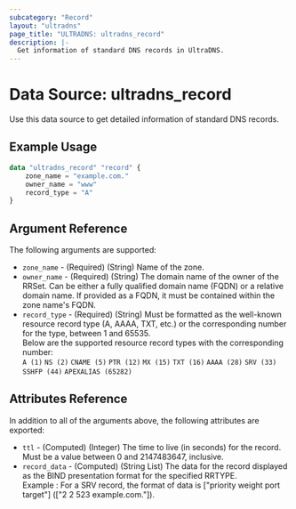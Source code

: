 ```yaml
---
subcategory: "Record"
layout: "ultradns"
page_title: "ULTRADNS: ultradns_record"
description: |-
  Get information of standard DNS records in UltraDNS.
---
```


# Data Source: ultradns_record

Use this data source to get detailed information of standard DNS records.

## Example Usage

```terraform
data "ultradns_record" "record" {
    zone_name = "example.com."
    owner_name = "www"
    record_type = "A"
}
```


## Argument Reference

The following arguments are supported:

* `zone_name` - (Required) (String) Name of the zone.
* `owner_name` - (Required) (String) The domain name of the owner of the RRSet. Can be either a fully qualified domain name (FQDN) or a relative domain name. If provided as a FQDN, it must be contained within the zone name's FQDN.
* `record_type` - (Required) (String) Must be formatted as the well-known resource record type (A, AAAA, TXT, etc.) or the corresponding number for the type, between 1 and 65535.<br/>
Below are the supported resource record types with the corresponding number:<br/>
`A (1)`
`NS (2)`
`CNAME (5)`
`PTR (12)`
`MX (15)`
`TXT (16)`
`AAAA (28)`
`SRV (33)`
`SSHFP (44)`
`APEXALIAS (65282)`


## Attributes Reference

In addition to all of the arguments above, the following attributes are exported:

* `ttl` - (Computed) (Integer) The time to live (in seconds) for the record. Must be a value between 0 and 2147483647, inclusive.
* `record_data` - (Computed) (String List) The data for the record displayed as the BIND presentation format for the specified RRTYPE.<br/>
Example : For a SRV record, the format of data is ["priority weight port target"] (["2 2 523 example.com."]).